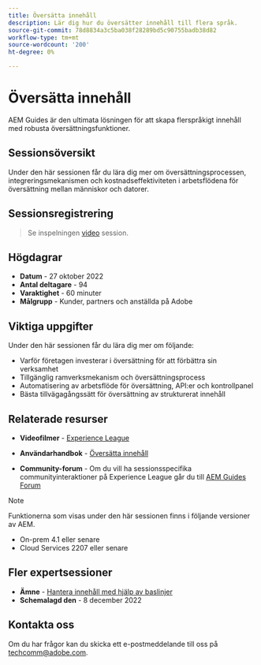 ```yaml
---
title: Översätta innehåll
description: Lär dig hur du översätter innehåll till flera språk.
source-git-commit: 78d8834a3c5ba038f28289bd5c90755badb38d82
workflow-type: tm+mt
source-wordcount: '200'
ht-degree: 0%

---
```


# Översätta innehåll

AEM Guides är den ultimata lösningen för att skapa flerspråkigt innehåll med robusta översättningsfunktioner.

## Sessionsöversikt

Under den här sessionen får du lära dig mer om översättningsprocessen, integreringsmekanismen och kostnadseffektiviteten i arbetsflödena för översättning mellan människor och datorer.

## Sessionsregistrering

>Se inspelningen [video](https://video.tv.adobe.com/v/3414140/translation-aem-guides?quality=12&learn=on) session.

## Högdagrar

- **Datum** - 27 oktober 2022
- **Antal deltagare** - 94
- **Varaktighet** - 60 minuter
- **Målgrupp** - Kunder, partners och anställda på Adobe

## Viktiga uppgifter

Under den här sessionen får du lära dig mer om följande:
- Varför företagen investerar i översättning för att förbättra sin verksamhet
- Tillgänglig ramverksmekanism och översättningsprocess
- Automatisering av arbetsflöde för översättning, API:er och kontrollpanel
- Bästa tillvägagångssätt för översättning av strukturerat innehåll

## Relaterade resurser

- **Videofilmer** -  [Experience League](https://experienceleague.adobe.com/docs/experience-manager-guides-learn/videos/advanced-user-guide/overview.html?lang=en)

- **Användarhandbok** - [Översätta innehåll](https://help.adobe.com/en_US/xml-documentation-for-adobe-experience-manager/index.html#t=DXML-master-map%2Ftranslation.html)

- **Community-forum** - Om du vill ha sessionsspecifika communityinteraktioner på Experience League går du till [AEM Guides Forum](https://experienceleaguecommunities.adobe.com/t5/experience-manager-guides/bd-p/xml-documentation-discussions)

>[!NOTE]
>
> Funktionerna som visas under den här sessionen finns i följande versioner av AEM.
> - On-prem 4.1 eller senare
> - Cloud Services 2207 eller senare


## Fler expertsessioner

- **Ämne** - [Hantera innehåll med hjälp av baslinjer](baselines-dec22.md)
- **Schemalagd den** - 8 december 2022

## Kontakta oss

Om du har frågor kan du skicka ett e-postmeddelande till oss på techcomm@adobe.com.